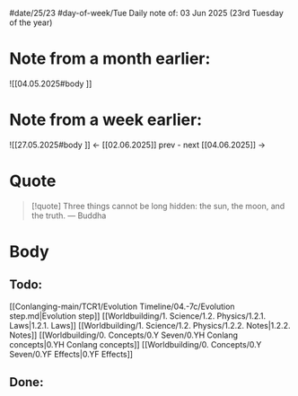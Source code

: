 
#date/25/23
#day-of-week/Tue
Daily note of: 03 Jun 2025 (23rd Tuesday of the year)

# Note from a month earlier:
![[04.05.2025#body ]]

# Note from a week earlier:
![[27.05.2025#body ]]
 <- [[02.06.2025]] prev - next [[04.06.2025]] ->
# Quote

> [!quote] Three things cannot be long hidden: the sun, the moon, and the truth.
> — Buddha
# Body

## Todo:

[[Conlanging-main/TCR1/Evolution Timeline/04.-7c/Evolution step.md|Evolution step]]
[[Worldbuilding/1. Science/1.2. Physics/1.2.1. Laws|1.2.1. Laws]]
[[Worldbuilding/1. Science/1.2. Physics/1.2.2. Notes|1.2.2. Notes]]
[[Worldbuilding/0. Concepts/0.Y Seven/0.YH Conlang concepts|0.YH Conlang concepts]]
[[Worldbuilding/0. Concepts/0.Y Seven/0.YF Effects|0.YF Effects]]
## Done: